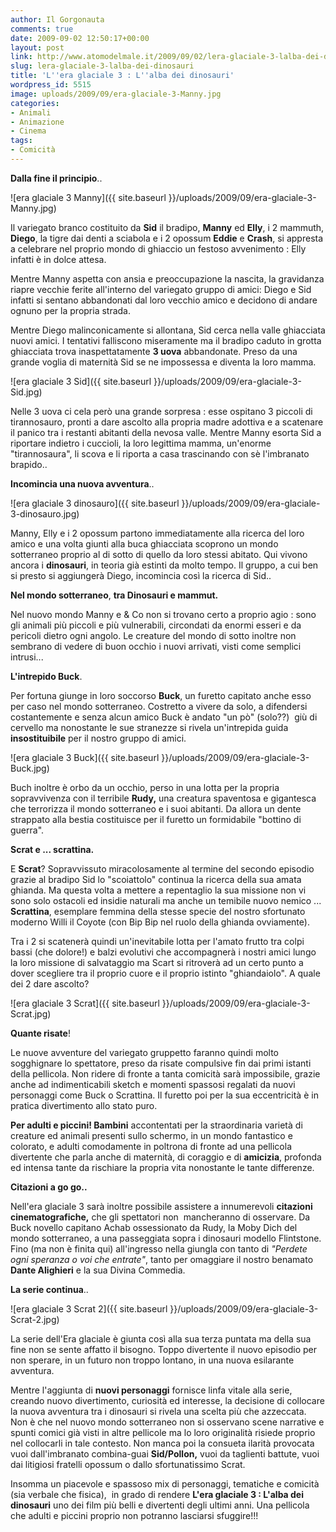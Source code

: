 ```yaml
---
author: Il Gorgonauta
comments: true
date: 2009-09-02 12:50:17+00:00
layout: post
link: http://www.atomodelmale.it/2009/09/02/lera-glaciale-3-lalba-dei-dinosauri/
slug: lera-glaciale-3-lalba-dei-dinosauri
title: 'L''era glaciale 3 : L''alba dei dinosauri'
wordpress_id: 5515
image: uploads/2009/09/era-glaciale-3-Manny.jpg
categories:
- Animali
- Animazione
- Cinema
tags:
- Comicità
---
```


**Dalla fine il principio**..

![era glaciale 3 Manny]({{ site.baseurl }}/uploads/2009/09/era-glaciale-3-Manny.jpg)

Il variegato branco costituito da **Sid** il bradipo, **Manny** ed **Elly**, i 2 mammuth, **Diego**, la tigre dai denti a sciabola e i 2 opossum **Eddie** e **Crash**, si appresta a celebrare nel proprio mondo di ghiaccio un festoso avvenimento : Elly infatti è in dolce attesa.

Mentre Manny aspetta con ansia e preoccupazione la nascita, la gravidanza riapre vecchie ferite all'interno del variegato gruppo di amici: Diego e Sid infatti si sentano abbandonati dal loro vecchio amico e decidono di andare ognuno per la propria strada.

Mentre Diego malinconicamente si allontana, Sid cerca nella valle ghiacciata nuovi amici. I tentativi falliscono miseramente ma il bradipo caduto in grotta ghiacciata trova inaspettatamente **3 uova** abbandonate. Preso da una grande voglia di maternità Sid se ne impossessa e diventa la loro mamma.

![era glaciale 3 Sid]({{ site.baseurl }}/uploads/2009/09/era-glaciale-3-Sid.jpg)

Nelle 3 uova ci cela però una grande sorpresa : esse ospitano 3 piccoli di tirannosauro, pronti a dare ascolto alla propria madre adottiva e a scatenare il panico tra i restanti abitanti della nevosa valle. Mentre Manny esorta Sid a riportare indietro i cuccioli, la loro legittima mamma, un'enorme "tirannosaura", li scova e li riporta a casa trascinando con sè l'imbranato brapido..

**Incomincia una nuova avventura**..

![era glaciale 3 dinosauro]({{ site.baseurl }}/uploads/2009/09/era-glaciale-3-dinosauro.jpg)

Manny, Elly e i 2 opossum partono immediatamente alla ricerca del loro amico e una volta giunti alla buca ghiacciata scoprono un mondo sotterraneo proprio al di sotto di quello da loro stessi abitato. Qui vivono ancora i **dinosauri**, in teoria già estinti da molto tempo. Il gruppo, a cui ben si presto si aggiungerà Diego, incomincia così la ricerca di Sid..

**Nel mondo sotterraneo**, **tra Dinosauri e mammut.**

Nel nuovo mondo Manny e & Co non si trovano certo a proprio agio : sono gli animali più piccoli e più vulnerabili, circondati da enormi esseri e da pericoli dietro ogni angolo. Le creature del mondo di sotto inoltre non sembrano di vedere di buon occhio i nuovi arrivati, visti come semplici intrusi...

**L'intrepido Buck**.

Per fortuna giunge in loro soccorso **Buck**, un furetto capitato anche esso per caso nel mondo sotterraneo. Costretto a vivere da solo, a difendersi costantemente e senza alcun amico Buck è andato "un pò" (solo??)  giù di cervello ma nonostante le sue stranezze si rivela un'intrepida guida **insostituibile** per il nostro gruppo di amici.

![era glaciale 3 Buck]({{ site.baseurl }}/uploads/2009/09/era-glaciale-3-Buck.jpg)

Buch inoltre è orbo da un occhio, perso in una lotta per la propria sopravvivenza con il terribile **Rudy,** una creatura spaventosa e gigantesca che terrorizza il mondo sotterraneo e i suoi abitanti. Da allora un dente strappato alla bestia costituisce per il furetto un formidabile "bottino di guerra".

**Scrat e ... scrattina.**

E **Scrat**? Sopravvissuto miracolosamente al termine del secondo episodio grazie al bradipo Sid lo "scoiattolo" continua la ricerca della sua amata ghianda. Ma questa volta a mettere a repentaglio la sua missione non vi sono solo ostacoli ed insidie naturali ma anche un temibile nuovo nemico ... **Scrattina**, esemplare femmina della stesse specie del nostro sfortunato moderno Willi il Coyote (con Bip Bip nel ruolo della ghianda ovviamente).

Tra i 2 si scatenerà quindi un'inevitabile lotta per l'amato frutto tra colpi bassi (che dolore!) e balzi evolutivi che accompagnerà i nostri amici lungo la loro missione di salvataggio ma Scart si ritroverà ad un certo punto a dover scegliere tra il proprio cuore e il proprio istinto "ghiandaiolo". A quale dei 2 dare ascolto?

![era glaciale 3 Scrat]({{ site.baseurl }}/uploads/2009/09/era-glaciale-3-Scrat.jpg)

**Quante risate**!

Le nuove avventure del variegato gruppetto faranno quindi molto sogghignare lo spettatore, preso da risate compulsive fin dai primi istanti della pellicola. Non ridere di fronte a tanta comicità sarà impossibile, grazie anche ad indimenticabili sketch e momenti spassosi regalati da nuovi personaggi come Buck o Scrattina. Il furetto poi per la sua eccentricità è in pratica divertimento allo stato puro.

**Per adulti e piccini! Bambini** accontentati per la straordinaria varietà di creature ed animali presenti sullo schermo, in un mondo fantastico e colorato, e adulti comodamente in poltrona di fronte ad una pellicola divertente che parla anche di maternità, di coraggio e di **amicizia**, profonda ed intensa tante da rischiare la propria vita nonostante le tante differenze.

**Citazioni a go go..**

Nell'era glaciale 3 sarà inoltre possibile assistere a innumerevoli **citazioni cinematografiche,** che gli spettatori non  mancheranno di osservare. Da Buck novello capitano Achab ossessionato da Rudy, la Moby Dich del mondo sotterraneo, a una passeggiata sopra i dinosauri modello [ ](http://it.wikipedia.org/wiki/Fred_Flintstone)Flintstone. Fino (ma non è finita qui) all'ingresso nella giungla con tanto di _"Perdete ogni speranza o voi che entrate"_, tanto per omaggiare il nostro benamato **Dante Alighieri** e la sua Divina Commedia.

**La serie continua**..

![era glaciale 3 Scrat 2]({{ site.baseurl }}/uploads/2009/09/era-glaciale-3-Scrat-2.jpg)

La serie dell'Era glaciale è giunta così alla sua terza puntata ma della sua fine non se sente affatto il bisogno. Toppo divertente il nuovo episodio per non sperare, in un futuro non troppo lontano, in una nuova esilarante avventura.

Mentre l'aggiunta di **nuovi personaggi** fornisce linfa vitale alla serie, creando nuovo divertimento, curiosità ed interesse, la decisione di collocare la nuova avventura tra i dinosauri si rivela una scelta più che azzeccata. Non è che nel nuovo mondo sotterraneo non si osservano scene narrative e spunti comici già visti in altre pellicole ma lo loro originalità risiede proprio nel collocarli in tale contesto. Non manca poi la consueta ilarità provocata vuoi dall'imbranato combina-guai **Sid/Pollon,** vuoi da taglienti battute, vuoi dai litigiosi fratelli opossum o dallo sfortunatissimo Scrat.

Insomma un piacevole e spassoso mix di personaggi, tematiche e comicità (sia verbale che fisica),  in grado di rendere **L'era glaciale 3 : L'alba dei dinosauri** uno dei film più belli e divertenti degli ultimi anni. Una pellicola che adulti e piccini proprio non potranno lasciarsi sfuggire!!!

